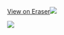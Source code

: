 [View on Eraser![](https://app.eraser.io/workspace/0J8e70rtqKicjJG6ZLia/preview?elements=ntUYViNAbRkyNUp8ICfghQ&type=embed)](https://app.eraser.io/workspace/0J8e70rtqKicjJG6ZLia?elements=ntUYViNAbRkyNUp8ICfghQ)


![](https://api.checklyhq.com/v1/badges/checks/6e99a95a-1186-4b50-af34-fab964b9eb48?style=flat&theme=default&responseTime=true)
